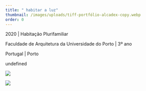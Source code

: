 ```yaml
---
title: " habitar a luz"
thumbnail: /images/uploads/tiff-portfólio-alcadex-copy.webp
order: 0
---
```


<section class="section-bottom-aligned">

2020 | Habitação Plurifamiliar

Faculdade de Arquitetura da Universidade do Porto | 3º ano

Portugal | Porto
</section>


<section class="section-undefined-aligned">

undefined
</section>

![](/images/uploads/tiff-2020_0619_td_m9_anamargaridacalheiros_f1-9_compressed-copy.webp)

![](/images/uploads/5-copy.webp)
